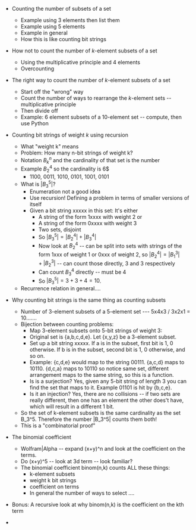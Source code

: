 - Counting the number of subsets of a set
	- Example using 3 elements then list them 
	- Example using 5 elements
	- Example in general
	- How this is like counting bit strings 

- How not to count the number of $k$-element subsets of a set 
	- Using the multiplicative principle and 4 elements 
	- Overcounting 
- The right way to count the number of $k$-element subsets of a set
	- Start off the "wrong" way
	- Count the number of ways to rearrange the $k$-element sets -- multiplicative principle
	- Then divide off
	- Example: 6 element subsets of a 10-element set -- compute, then use Python
- Counting bit strings of weight $k$ using recursion 
	- What "weight k" means 
	- Problem: How many n-bit strings of weight k? 
	- Notation $B_k^n$ and the cardinality of that set is the number
	- Example $B_2^4$ so the cardinality is 6$
		- 1100, 0011, 1010, 0101, 1001, 0101
	- What is $|B_3^5|$? 
		- Enumeration not a good idea
		- Use recursion! Defining a problem in terms of smaller versions of itself 
		- Given a bit string xxxxx in this set: It's either 
			- A string of the form 1xxxx with weight 2 or 
			- A string of the form 0xxxx with weight 3
			- Two sets, disjoint
			- So $|B_3^5| = |B_2^4| + |B_3^4|$
			- Now look at $B_2^4$ -- can be split into sets with strings of the form 1xxx of weight 1 or 0xxx of weight 2, so $|B_2^4|= |B_1^3| + |B_2^3|$   -- can count those directly, 3 and 3 respectively
			- Can count $B_3^4$ directly -- must be 4
			- So $|B_3^5| = 3 + 3 + 4 = 10$. 
	- Recurrence relation in general.... 

- Why counting bit strings is the same thing as counting subsets 
	- Number of 3-element subsets of a 5-element set --- 5x4x3 / 3x2x1 = 10....... 
	- Bijection between counting problems: 
		- Map 3-element subsets onto 5-bit strings of weight 3:
		- Original set is {a,b,c,d,e}. Let {x,y,z} be a 3-element subset. 
		- Set up a bit string xxxxx. If a is in the subset, first bit is 1, 0 otherwise.   If b is in the subset, second bit is 1, 0 otherwise, and so on. 
		- Example: {c,d,e} would map to the string 00111. {a,c,d} maps to 10110. {d,c,a} maps to 10110 so notice same set, different arrangement maps to the same string, so this is a function. 
		- Is is a surjection? Yes, given any 5-bit string of length 3 you can find the set that maps to it. Example 01101 is hit by {b,c,e}. 
		- Is it an injection? Yes, there are no collisions -- if two sets are really different, then one has an element the other does't have, which will result in a different 1 bit. 
	- So the set of k-element subsets is the same cardinality as the set B_3^5. Therefore the number |B_3^5| counts them both! 
	- This is a "combinatorial proof" 
- The binomial coefficient 
	- Wolfram|Alpha -- expand (x+y)^n and look at the coefficient on the terms. 
	- Do (x+y)^5 -- look at 3d term -- look familiar? 
	- The binomial coefficient binom(n,k) counts ALL these things:
		- k-element subsets
		- weight k bit strings
		- coefficient on terms
		- In general the number of ways to select ....

- Bonus: A recursive look at why binom(n,k) is the coefficient on the kth term 
- 
<!--stackedit_data:
eyJoaXN0b3J5IjpbMTQ5ODE4Njk0NiwtODMyMjI4MjgsMTA0OD
A3NDkwOF19
-->